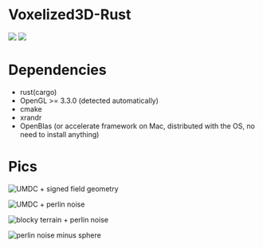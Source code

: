# Voxelized3D-Rust

[![](https://github.com/Russoul/Voxelized3D-Rust/workflows/macOS/badge.svg)](https://github.com/Russoul/Voxelized3D-Rust/actions?query=workflow%3A"macOS")
[![](https://github.com/Russoul/Voxelized3D-Rust/workflows/Windows/badge.svg)](https://github.com/Russoul/Voxelized3D-Rust/actions?query=workflow%3A"Windows")

# Dependencies
* rust(cargo)
* OpenGL >= 3.3.0 (detected automatically)
* cmake
* xrandr
* OpenBlas (or accelerate framework on Mac, distributed with the OS, no need to install anything)

# Pics
![UMDC + signed field geometry](imgs/uniform_manifold_dual_contouring.png)

![UMDC + perlin noise](imgs/umdc_perlin_noise.png)

![blocky terrain + perlin noise](imgs/cubic_terrain.png)

![perlin noise minus sphere](imgs/umdc_noise_minus_sphere.png)


